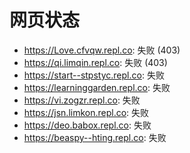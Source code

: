 # 网页状态
- https://Love.cfvqw.repl.co: 失败 (403)
- https://qi.limqin.repl.co: 失败 (403)
- https://start--stpstyc.repl.co: 失败
- https://learninggarden.repl.co: 失败
- https://vi.zogzr.repl.co: 失败
- https://jsn.limkon.repl.co: 失败
- https://deo.babox.repl.co: 失败
- https://beaspy--hting.repl.co: 失败
